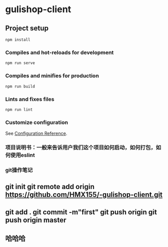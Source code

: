 # gulishop-client

## Project setup
```
npm install
```

### Compiles and hot-reloads for development
```
npm run serve
```

### Compiles and minifies for production
```
npm run build
```

### Lints and fixes files
```
npm run lint
```

### Customize configuration
See [Configuration Reference](https://cli.vuejs.org/config/).
### 项目说明书：一般来告诉用户我们这个项目如何启动，如何打包，如何使用eslint

### git操作笔记
## git init     git remote add origin https://github.com/HMX155/-gulishop-client.git     
## git add .    git commit -m"first"    git push origin     git push origin master
## 哈哈哈
